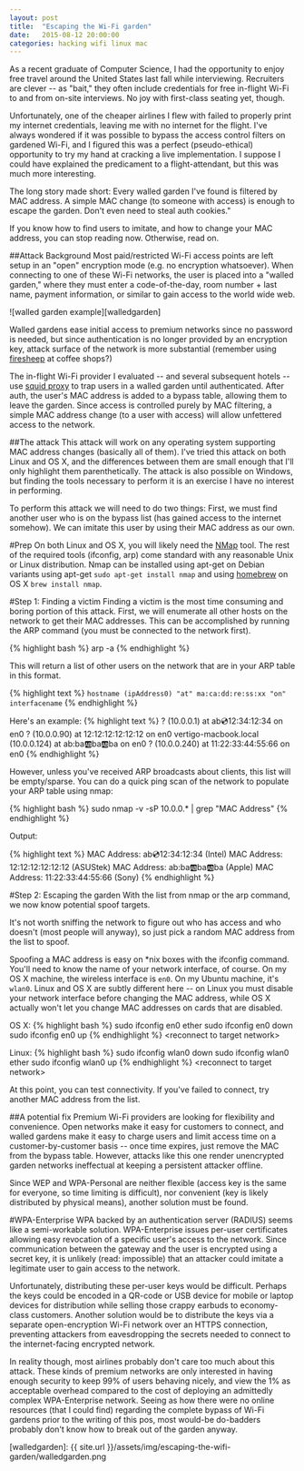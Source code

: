 ```yaml
---
layout: post
title:  "Escaping the Wi-Fi garden"
date:   2015-08-12 20:00:00
categories: hacking wifi linux mac
---
```

As a recent graduate of Computer Science, I had the opportunity to enjoy free travel around the United States last fall while interviewing. Recruiters are clever -- as "bait," they often include credentials for free in-flight Wi-Fi to and from on-site interviews. No joy with first-class seating yet, though.

Unfortunately, one of the cheaper airlines I flew with failed to properly print my internet credentials, leaving me with no internet for the flight. I've always wondered if it was possible to bypass the access control filters on gardened Wi-Fi, and I figured this was a perfect (pseudo-ethical) opportunity to try my hand at cracking a live implementation. I suppose I could have explained the predicament to a flight-attendant, but this was much more interesting.

The long story made short: Every walled garden I've found is filtered by MAC address. A simple MAC change (to someone with access) is enough to escape the garden. Don't even need to steal auth cookies."

If you know how to find users to imitate, and how to change your MAC address, you can stop reading now. Otherwise, read on.

##Attack Background
Most paid/restricted Wi-Fi access points are left setup in an "open" encryption mode (e.g. no encryption whatsoever). When connecting to one of these Wi-Fi networks, the user is placed into a "walled garden," where they must enter a code-of-the-day, room number + last name, payment information, or similar to gain access to the world wide web.

![walled garden example][walledgarden]

Walled gardens ease initial access to premium networks since no password is needed, but since authentication is no longer provided by an encryption key, attack surface of the network is more substantial (remember using [firesheep][firesheep] at coffee shops?)

The in-flight Wi-Fi provider I evaluated -- and several subsequent hotels -- use [squid proxy][squidproxy] to trap users in a walled garden until authenticated. After auth, the user's MAC address is added to a bypass table, allowing them to leave the garden. Since access is controlled purely by MAC filtering, a simple MAC address change (to a user with access) will allow unfettered access to the network.

##The attack
This attack will work on any operating system supporting MAC address changes (basically all of them). I've tried this attack on both Linux and OS X, and the differences between them are small enough that I'll only highlight them parenthetically. The attack is also possible on Windows, but finding the tools necessary to perform it is an exercise I have no interest in performing.

To perform this attack we will need to do two things: First, we must find another user who is on the bypass list (has gained access to the internet somehow). We can imitate this user by using their MAC address as our own.

#Prep
On both Linux and OS X, you will likely need the [NMap][nmap] tool. The rest of the required tools (ifconfig, arp) come standard with any reasonable Unix or Linux distribution. Nmap can be installed using apt-get on Debian variants using apt-get `sudo apt-get install nmap` and using [homebrew][homebrew] on OS X `brew install nmap`.

#Step 1: Finding a victim
Finding a victim is the most time consuming and boring portion of this attack. First, we will enumerate all other hosts on the network to get their MAC addresses. This can be accomplished by running the ARP command (you must be connected to the network first).

{% highlight bash %}
arp -a
{% endhighlight %}

This will return a list of other users on the network that are in your ARP table in this format.

{% highlight text %}
`hostname (ipAddress0) "at" ma:ca:dd:re:ss:xx "on" interfacename`
{% endhighlight %}

Here's an example:
{% highlight text %}
? (10.0.0.1) at ab:cd:12:34:12:34 on en0
? (10.0.0.90) at 12:12:12:12:12:12 on en0
vertigo-macbook.local (10.0.0.124) at ab:ba:ab:ba:ab:ba on en0
? (10.0.0.240) at 11:22:33:44:55:66 on en0
{% endhighlight %}

However, unless you've received ARP broadcasts about clients, this list will be empty/sparse. You can do a quick ping scan of the network to populate your ARP table using nmap:

{% highlight bash %}
sudo nmap -v -sP 10.0.0.* | grep "MAC Address"
{% endhighlight %}

Output:

{% highlight text %}
MAC Address: ab:cd:12:34:12:34 (Intel)
MAC Address: 12:12:12:12:12:12 (ASUStek)
MAC Address: ab:ba:ab:ba:ab:ba (Apple)
MAC Address: 11:22:33:44:55:66 (Sony)
{% endhighlight %}

#Step 2: Escaping the garden
With the list from nmap or the arp command, we now know potential spoof targets.

It's not worth sniffing the network to figure out who has access and who doesn't (most people will anyway), so just pick a random MAC address from the list to spoof.

Spoofing a MAC address is easy on \*nix boxes with the ifconfig command. You'll need to know the name of your network interface, of course. On my OS X machine, the wireless interface is `en0`. On my Ubuntu machine, it's `wlan0`. Linux and OS X are subtly different here -- on Linux you must disable your network interface before changing the MAC address, while OS X actually won't let you change MAC addresses on cards that are disabled.

OS X:
{% highlight bash %}
sudo ifconfig en0 ether <spoofed mac>
sudo ifconfig en0 down
sudo ifconfig en0 up
{% endhighlight %}
\<reconnect to target network\>

Linux:
{% highlight bash %}
sudo ifconfig wlan0 down
sudo ifconfig wlan0 ether <spoofed mac>
sudo ifconfig wlan0 up
{% endhighlight %}
\<reconnect to target network\>

At this point, you can test connectivity. If you've failed to connect, try another MAC address from the list.

##A potential fix
Premium Wi-Fi providers are looking for flexibility and convenience. Open networks make it easy for customers to connect, and walled gardens make it easy to charge users and limit access time on a customer-by-customer basis -- once time expires, just remove the MAC from the bypass table. However, attacks like this one render unencrypted garden networks ineffectual at keeping a persistent attacker offline.

Since WEP and WPA-Personal are neither flexible (access key is the same for everyone, so time limiting is difficult), nor convenient (key is likely distributed by physical means), another solution must be found.

#WPA-Enterprise
WPA backed by an authentication server (RADIUS) seems like a semi-workable solution. WPA-Enterprise issues per-user certificates allowing easy revocation of a specific user's access to the network. Since communication between the gateway and the user is encrypted using a secret key, it is unlikely (read: impossible) that an attacker could imitate a legitimate user to gain access to the network.

Unfortunately, distributing these per-user keys would be difficult. Perhaps the keys could be encoded in a QR-code or USB device for mobile or laptop devices for distribution while selling those crappy earbuds to economy-class customers. Another solution would be to distribute the keys via a separate open-encryption Wi-Fi network over an HTTPS connection, preventing attackers from eavesdropping the secrets needed to connect to the internet-facing encrypted network.

In reality though, most airlines probably don't care too much about this attack. These kinds of premium networks are only interested in having enough security to keep 99% of users behaving nicely, and view the 1% as acceptable overhead compared to the cost of deploying an admittedly complex WPA-Enterprise network. Seeing as how there were no online resources (that I could find) regarding the complete bypass of Wi-Fi gardens prior to the writing of this pos, most would-be do-badders probably don't know how to break out of the garden anyway.


[firesheep]:      https://codebutler.github.io/firesheep/tc12/
[squidproxy]:     http://www.squid-cache.org/
[nmap]:           https://nmap.org/
[homebrew]:       http://brew.sh/
[walledgarden]:   {{ site.url }}/assets/img/escaping-the-wifi-garden/walledgarden.png
